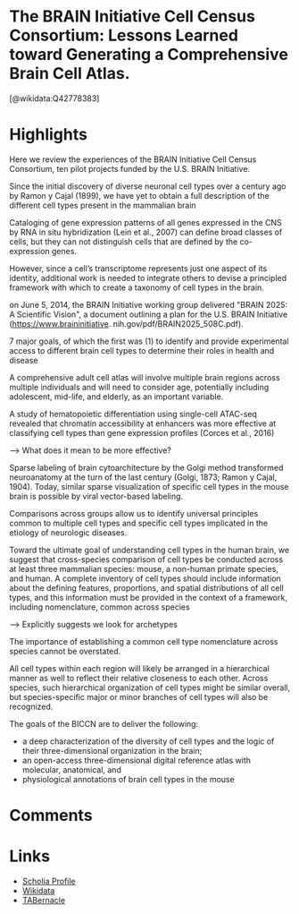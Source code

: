 
The BRAIN Initiative Cell Census Consortium: Lessons Learned toward Generating a Comprehensive Brain Cell Atlas.
================================================================================================================
  
  [@wikidata:Q42778383]  

# Highlights
Here we review the experiences of the BRAIN Initiative Cell Census Consortium, ten pilot projects funded by the U.S. BRAIN Initiative. 

Since the initial discovery of diverse neuronal cell types over a century ago by Ramon y Cajal (1899), we have yet to obtain a full description of the different cell types present in the mammalian brain

Cataloging of gene expression patterns of all genes expressed in the CNS by RNA in situ hybridization (Lein et al., 2007) can define broad classes of cells, but they can not distinguish cells that are defined by the co-expression genes.

However, since a cell’s transcriptome represents just one aspect of its identity, additional work is needed to integrate others to devise a principled framework with which to create a taxonomy of cell types in the brain.

on June 5, 2014, the BRAIN Initiative working group delivered "BRAIN 2025: A Scientific Vision", a document outlining a plan for the U.S. BRAIN Initiative (https://www.braininitiative. nih.gov/pdf/BRAIN2025_508C.pdf). 

7 major goals, of which the first was (1) to identify and provide experimental access to different brain cell types to determine their roles in health and disease

A comprehensive adult cell atlas will involve multiple brain regions across multiple individuals and will need to consider age, potentially including adolescent, mid-life, and elderly, as an important variable.

A study of hematopoietic differentiation using single-cell ATAC-seq revealed that chromatin accessibility at enhancers was more effective at classifying cell types than gene expression profiles (Corces et al., 2016)

--> What does it mean to be more effective?

Sparse labeling of brain cytoarchitecture by the Golgi method transformed neuroanatomy at the turn of the last century (Golgi, 1873; Ramon y Cajal, 1904). Today, similar sparse visualization of specific cell types in the mouse brain is possible by viral vector-based labeling.

Comparisons across groups allow us to identify universal principles common to multiple cell types  and specific cell types implicated in the etiology of neurologic diseases.

Toward the ultimate goal of understanding cell types in the human brain, we suggest that cross-species comparison of cell types be conducted across at least three mammalian species: mouse, a non-human primate species, and human. A complete inventory of cell types should include information about the defining features, proportions, and spatial distributions of all cell types, and this information must be provided in the context of a framework, including nomenclature, common across species

--> Explicitly suggests we look for archetypes

The importance of establishing a common cell type nomenclature across species cannot be overstated. 

All cell types within each region will likely be arranged in a hierarchical manner as well to reflect their relative closeness to each other. Across species, such hierarchical organization of cell types might be similar overall, but species-specific major or minor branches of cell types will also be recognized. 

The goals of the BICCN are to deliver the following: 
- a deep characterization of the diversity of cell types and the logic of their three-dimensional organization in the brain; 
- an open-access three-dimensional digital reference atlas with molecular, anatomical, and
- physiological annotations of brain cell types in the mouse
# Comments

# Links
  
 * [Scholia Profile](https://scholia.toolforge.org/work/Q42778383)  
 * [Wikidata](https://www.wikidata.org/wiki/Q42778383)  
 * [TABernacle](https://tabernacle.toolforge.org/?#/tab/manual/Q42778383/P921%3BP4510)  
